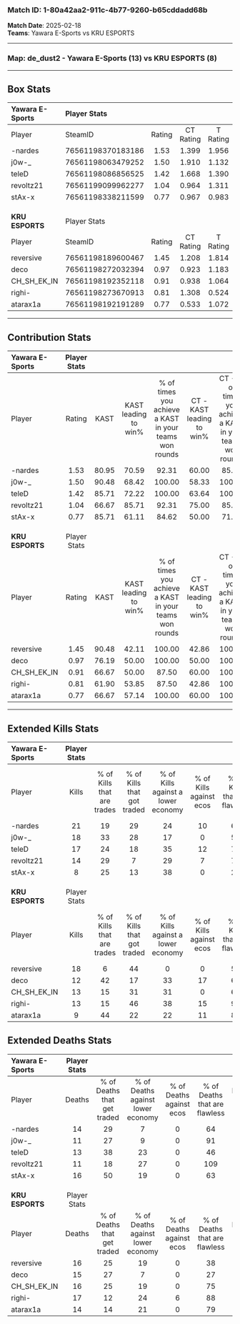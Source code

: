 ### Match ID: 1-80a42aa2-911c-4b77-9260-b65cddadd68b  
**Match Date**: 2025-02-18  
**Teams**: Yawara E-Sports vs KRU ESPORTS  

---  

### **Map**: de_dust2 - Yawara E-Sports (13) vs KRU ESPORTS (8)  
---  

## Box Stats  

| **Yawara E-Sports** | Player Stats      |        |           |          |       |       |       |         |        |      |     |
| :- | :- | :-: | :-: | :-: | :-: | :-: | :-: | :-: | :-: | :-: | :-: |
| Player              | SteamID           | Rating | CT Rating | T Rating | KAST  |  ADR  | Kills | Assists | Deaths | K/D  | HS% |
| -nardes             | 76561198370183186 |  1.53  |   1.399   |  1.956   | 80.95 | 105.6 |  21   |    7    |   14   | 1.50 | 33  |
| j0w-_               | 76561198063479252 |  1.50  |   1.910   |  1.132   | 90.48 | 88.6  |  18   |    7    |   11   | 1.64 | 61  |
| teleD               | 76561198086856525 |  1.42  |   1.668   |  1.390   | 85.71 | 97.5  |  17   |   11    |   13   | 1.31 | 41  |
| revoltz21           | 76561199099962277 |  1.04  |   0.964   |  1.311   | 66.67 | 55.5  |  14   |    3    |   11   | 1.27 | 57  |
| stAx-x              | 76561198338211599 |  0.77  |   0.967   |  0.983   | 85.71 | 42.7  |   8   |    5    |   16   | 0.50 | 75  |
|                     |                   |        |           |          |       |       |       |         |        |      |     |
|                     |                   |        |           |          |       |       |       |         |        |      |     |
|                     |                   |        |           |          |       |       |       |         |        |      |     |
| **KRU ESPORTS**     | Player Stats      |        |           |          |       |       |       |         |        |      |     |
| Player              | SteamID           | Rating | CT Rating | T Rating | KAST  |  ADR  | Kills | Assists | Deaths | K/D  | HS% |
| reversive           | 76561198189600467 |  1.45  |   1.208   |  1.814   | 90.48 | 112.8 |  18   |    7    |   16   | 1.13 | 38  |
| deco                | 76561198272032394 |  0.97  |   0.923   |  1.183   | 76.19 | 68.7  |  12   |    4    |   15   | 0.80 | 33  |
| CH_SH_EK_IN         | 76561198192352118 |  0.91  |   0.938   |  1.064   | 66.67 | 69.3  |  13   |    2    |   16   | 0.81 | 38  |
| righi-              | 76561198273670913 |  0.81  |   1.308   |  0.524   | 61.90 | 60.1  |  13   |    0    |   17   | 0.76 | 53  |
| atarax1a            | 76561198192191289 |  0.77  |   0.533   |  1.072   | 66.67 | 53.3  |   9   |    8    |   14   | 0.64 | 33  |
---  

## Contribution Stats  

| **Yawara E-Sports** | Player Stats |       |                      |                                                        |                           |                                                             |                          |                                                            |
| :- | :-: | :-: | :-: | :-: | :-: | :-: | :-: | :-: |
| Player              |    Rating    | KAST  | KAST leading to win% | % of times you achieve a KAST in your teams won rounds | CT - KAST leading to win% | CT - % of times you achieve a KAST in your teams won rounds | T - KAST leading to win% | T - % of times you achieve a KAST in your teams won rounds |
| -nardes             |     1.53     | 80.95 |        70.59         |                         92.31                          |           60.00           |                            85.71                            |          85.71           |                           100.00                           |
| j0w-_               |     1.50     | 90.48 |        68.42         |                         100.00                         |           58.33           |                           100.00                            |          85.71           |                           100.00                           |
| teleD               |     1.42     | 85.71 |        72.22         |                         100.00                         |           63.64           |                           100.00                            |          85.71           |                           100.00                           |
| revoltz21           |     1.04     | 66.67 |        85.71         |                         92.31                          |           75.00           |                            85.71                            |          100.00          |                           100.00                           |
| stAx-x              |     0.77     | 85.71 |        61.11         |                         84.62                          |           50.00           |                            71.43                            |          75.00           |                           100.00                           |
|                     |              |       |                      |                                                        |                           |                                                             |                          |                                                            |
|                     |              |       |                      |                                                        |                           |                                                             |                          |                                                            |
|                     |              |       |                      |                                                        |                           |                                                             |                          |                                                            |
| **KRU ESPORTS**     | Player Stats |       |                      |                                                        |                           |                                                             |                          |                                                            |
| Player              |    Rating    | KAST  | KAST leading to win% | % of times you achieve a KAST in your teams won rounds | CT - KAST leading to win% | CT - % of times you achieve a KAST in your teams won rounds | T - KAST leading to win% | T - % of times you achieve a KAST in your teams won rounds |
| reversive           |     1.45     | 90.48 |        42.11         |                         100.00                         |           42.86           |                           100.00                            |          41.67           |                           100.00                           |
| deco                |     0.97     | 76.19 |        50.00         |                         100.00                         |           50.00           |                           100.00                            |          50.00           |                           100.00                           |
| CH_SH_EK_IN         |     0.91     | 66.67 |        50.00         |                         87.50                          |           60.00           |                           100.00                            |          44.44           |                           80.00                            |
| righi-              |     0.81     | 61.90 |        53.85         |                         87.50                          |           42.86           |                           100.00                            |          66.67           |                           80.00                            |
| atarax1a            |     0.77     | 66.67 |        57.14         |                         100.00                         |           60.00           |                           100.00                            |          55.56           |                           100.00                           |
---  

## Extended Kills Stats  

| **Yawara E-Sports** | Player Stats |                            |                            |                                    |                         |                              |                                 |                                       |                    |           |
| :- | :-: | :-: | :-: | :-: | :-: | :-: | :-: | :-: | :-: | :-: |
| Player              |    Kills     | % of Kills that are trades | % of Kills that got traded | % of Kills against a lower economy | % of Kills against ecos | % of Kills that are flawless | % of Kills that are close duels | % of Kills that are assisted by flash | Pistol Round Kills | AWP Kills |
| -nardes             |      21      |             19             |             29             |                 24                 |           10            |              62              |                0                |                  10                   |         10         |     3     |
| j0w-_               |      18      |             33             |             28             |                 17                 |            0            |              56              |                6                |                  17                   |         0          |     2     |
| teleD               |      17      |             24             |             18             |                 35                 |           12            |              71              |                6                |                  12                   |         0          |     3     |
| revoltz21           |      14      |             29             |             7              |                 29                 |            7            |              79              |               14                |                  14                   |         0          |     1     |
| stAx-x              |      8       |             25             |             13             |                 38                 |            0            |              25              |               13                |                   0                   |         0          |     0     |
|                     |              |                            |                            |                                    |                         |                              |                                 |                                       |                    |           |
|                     |              |                            |                            |                                    |                         |                              |                                 |                                       |                    |           |
|                     |              |                            |                            |                                    |                         |                              |                                 |                                       |                    |           |
| **KRU ESPORTS**     | Player Stats |                            |                            |                                    |                         |                              |                                 |                                       |                    |           |
| Player              |    Kills     | % of Kills that are trades | % of Kills that got traded | % of Kills against a lower economy | % of Kills against ecos | % of Kills that are flawless | % of Kills that are close duels | % of Kills that are assisted by flash | Pistol Round Kills | AWP Kills |
| reversive           |      18      |             6              |             44             |                 0                  |            0            |              56              |                6                |                   6                   |         0          |     3     |
| deco                |      12      |             42             |             17             |                 33                 |           17            |              67              |                8                |                   0                   |         0          |     1     |
| CH_SH_EK_IN         |      13      |             15             |             31             |                 31                 |            0            |              69              |               15                |                   8                   |         0          |     2     |
| righi-              |      13      |             15             |             46             |                 38                 |           15            |              92              |                0                |                   0                   |         6          |     2     |
| atarax1a            |      9       |             44             |             22             |                 22                 |           11            |              89              |                0                |                   0                   |         3          |     1     |
## Extended Deaths Stats  

| **Yawara E-Sports** | Player Stats |                             |                                   |                          |                               |                            |                           |               |
| :- | :-: | :-: | :-: | :-: | :-: | :-: | :-: | :-: |
| Player              |    Deaths    | % of Deaths that get traded | % of Deaths against lower economy | % of Deaths against ecos | % of Deaths that are flawless | % of Deaths that are close | % of Deaths while blinded | Deaths to AWP |
| -nardes             |      14      |             29              |                 7                 |            0             |              64               |             7              |             0             |       2       |
| j0w-_               |      11      |             27              |                 9                 |            0             |              91               |             9              |             0             |       4       |
| teleD               |      13      |             38              |                23                 |            0             |              46               |             8              |             8             |       1       |
| revoltz21           |      11      |             18              |                27                 |            0             |              109              |             0              |             9             |       1       |
| stAx-x              |      16      |             50              |                19                 |            0             |              63               |             6              |             0             |       1       |
|                     |              |                             |                                   |                          |                               |                            |                           |               |
|                     |              |                             |                                   |                          |                               |                            |                           |               |
|                     |              |                             |                                   |                          |                               |                            |                           |               |
| **KRU ESPORTS**     | Player Stats |                             |                                   |                          |                               |                            |                           |               |
| Player              |    Deaths    | % of Deaths that get traded | % of Deaths against lower economy | % of Deaths against ecos | % of Deaths that are flawless | % of Deaths that are close | % of Deaths while blinded | Deaths to AWP |
| reversive           |      16      |             25              |                19                 |            0             |              38               |             13             |            13             |       2       |
| deco                |      15      |             27              |                 7                 |            0             |              27               |             13             |            13             |       1       |
| CH_SH_EK_IN         |      16      |             25              |                19                 |            0             |              75               |             6              |             6             |       2       |
| righi-              |      17      |             12              |                24                 |            6             |              88               |             0              |            24             |       5       |
| atarax1a            |      14      |             14              |                21                 |            0             |              79               |             0              |             0             |       0       |
